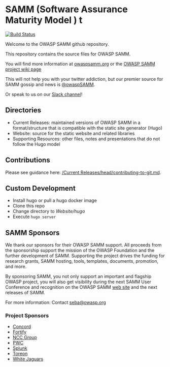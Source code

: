 SAMM (Software Assurance Maturity Model ) t
========

[![Build Status](https://img.shields.io/endpoint.svg?url=https%3A%2F%2Factions-badge.atrox.dev%2FOWASP%2Fsamm%2Fbadge%3Fref%3Dmaster&style=flat)](https://actions-badge.atrox.dev/OWASP/samm/goto?ref=master)

Welcome to the OWASP SAMM github repository.

This repository contains the source files for OWASP SAMM.

You will find more information at [owaspsamm.org](https://owaspsamm.org/) or the [OWASP SAMM project wiki page](https://www.owasp.org/index.php?title=Category:Software_Assurance_Maturity_Model)

This will not help you with your twitter addiction, but our premier source for SAMM gossip and news is [@owaspSAMM](https://twitter.com/owaspsamm).

Or speak to us on our [Slack channel](https://owasp.slack.com/messages/C0VF1EJGH)!

## Directories

- Current Releases: maintained versions of OWASP SAMM in a format/structure that is compatible with the static site generator (Hugo)
- Website: source for the static website and related libraries
- Supporting Resources: other files, notes and presentations that do not follow the Hugo model

## Contributions

Please see guidance here: [/Current Releases/head/contributing-to-git.md](https://github.com/OWASP/samm/blob/master/Current%20Releases/head/contributing-to-git.md).

## Custom Development
* Install hugo or pull a hugo docker image
* Clone this repo
* Change directory to _Website/hugo_
* Execute `hugo server`

## SAMM Sponsors

We thank our sponsors for their OWASP SAMM support. All proceeds from the
sponsorship support the mission of the OWASP Foundation and the further
development of SAMM. Supporting the project drives the funding for
research grants, SAMM hosting, tools, templates, documents, promotion,
and more.

By sponsoring SAMM, you not only support an important and flagship OWASP
project, you will also get visibility during the next SAMM User Conference 
and recognition on the OWASP SAMM [web site](https://owaspsamm.org/) and
the next releases of SAMM.

For more information: Contact <seba@owasp.org>

### Project Sponsors
* [Concord](https://concordusa.com/)
* [Fortify](https://www.microfocus.com/en-us/solutions/application-security)
* [NCC Group](https://www.nccgroup.trust/uk/)
* [PWC](https://www.pwc.com/)
* [Splunk](https://splunk.com)
* [Toreon](https://toreon.com)
* [White Jaguars](https://www.whitejaguars.com/)
